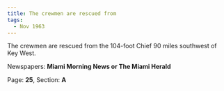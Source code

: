 ```yaml
---  
title: The crewmen are rescued from  
tags:  
  - Nov 1963  
---  
```

  
The crewmen are rescued from the 104-foot Chief 90 miles southwest of Key West.  
  
Newspapers: **Miami Morning News or The Miami Herald**  
  
Page: **25**, Section: **A** 

